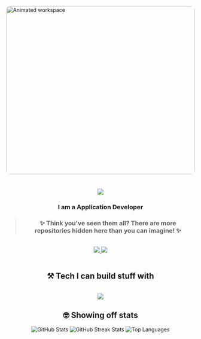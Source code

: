 <img 
    src="https://github.com/user-attachments/assets/76ec1d76-505a-485a-8bdf-8fbee4c5373a" 
    alt="Animated workspace"
    style="width: 100%; height:450px ; border-radius: 10px;" 
/>   



<h1 align="center">
    <img src="https://readme-typing-svg.herokuapp.com/?font=Righteous&size=35&center=true&vCenter=true&width=500&height=70&duration=4000&lines=Hi+There!+👋;+I'm+Jainam+Barbhaya;" />
</h1>




<h3 align="center">I am a Application Developer</h3>
<blockquote>
  <h3 align="center">
   ✨ Think you've seen them all? There are more repositories hidden here than you can imagine! ✨
  </h3>
</blockquote>

<br/>

<div align="center"> 
  <a href="mailto:jainambarbhaya1509@gmail.com">
    <img src="https://img.shields.io/badge/Gmail-333333?style=for-the-badge&logo=gmail&logoColor=red" />
  </a>
  <a href="https://linkedin.com/in/jainambarbhaya" target="_blank">
    <img src="https://img.shields.io/badge/LinkedIn-0077B5?style=for-the-badge&logo=linkedin&logoColor=white" target="_blank" />
  </a>
</div>
<br/>




<h2 align="center">⚒️ Tech I can build stuff with</h2>
<br/>
<div align="center">
    <img src="https://skillicons.dev/icons?i=c,cpp,dart,python,java,js,cs,html,css,flutter,react,nodejs,expressjs,flask,github,aws,azure,docker,figma,mysql,postgresql,mongodb,firebase,redis,unity,vercel,figma,vscode,androidstudio,postman,solidity" />
</div>

<h2 align="center">🤓 Showing off stats</h2>
<div align="center">
    <img src="https://github-readme-stats.vercel.app/api?username=jainambarbhaya1509&theme=github_dark_dimmed&hide_border=true&include_all_commits=true&count_private=true" alt="GitHub Stats"/>
    <img src="https://github-readme-streak-stats.herokuapp.com/?user=jainambarbhaya1509&theme=github_dark_dimmed&hide_border=true" alt="GitHub Streak Stats"/>
    <img src="https://github-readme-stats.vercel.app/api/top-langs/?username=jainambarbhaya1509&theme=github_dark_dimmed&hide_border=true&include_all_commits=true&count_private=true&layout=compact&size_weight=0.5&count_weight=0.5" alt="Top Languages"/>
</div>
